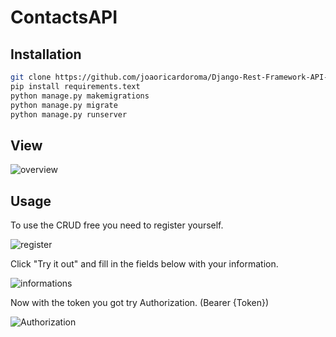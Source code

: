 # ContactsAPI
## Installation

```bash
git clone https://github.com/joaoricardoroma/Django-Rest-Framework-API-Project
pip install requirements.text
python manage.py makemigrations
python manage.py migrate
python manage.py runserver
```
## View
![overview](https://github.com/joaoricardoroma/Django-Rest-Framework-API-Project/assets/78939627/de53649e-b960-43be-874a-8546f903ccaf)

## Usage
To use the CRUD free you need to register yourself.

![register](https://github.com/joaoricardoroma/Django-Rest-Framework-API-Project/assets/78939627/06fa8171-bef5-45c9-a228-f707eb86a1da)

Click "Try it out" and fill in the fields below with your information.

![informations](https://github.com/joaoricardoroma/Django-Rest-Framework-API-Project/assets/78939627/d337b207-6e21-44e6-858b-4ffbbb98cd3c)

Now with the token you got try Authorization. (Bearer {Token})

![Authorization](https://github.com/joaoricardoroma/Django-Rest-Framework-API-Project/assets/78939627/c6cbae32-42f8-481c-bd5d-ac1c8aac599b)
